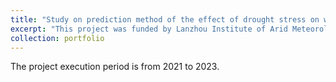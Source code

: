 ```yaml
---
title: "Study on prediction method of the effect of drought stress on winter wheat yield in arid area. (Funding Agency: Lanzhou Institute of Arid Meteorology)"
excerpt: "This project was funded by Lanzhou Institute of Arid Meteorology in 2021"
collection: portfolio
---
```


The project execution period is from 2021 to 2023.
